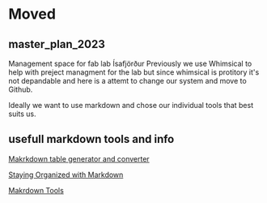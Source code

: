 # Moved 
## master_plan_2023
Management space for fab lab Ísafjörður
Previously we use Whimsical to help with preject managment for the lab but since whimsical is protitory it's not depandable and here is a attemt to change our system and move to Github.

Ideally we want to use markdown and chose our individual tools that best suits us.

## usefull markdown tools and info

[Makrkdown table generator and converter](https://tabletomarkdown.com/generate-markdown-table/)

[Staying Organized with Markdown](https://www.mayerdan.com/programming/2016/11/26/standup-markdown-history)

[Makrdown Tools](https://www.markdownguide.org/tools/)
